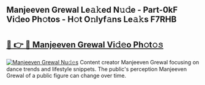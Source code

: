 ## Manjeeven Grewal Le𝚊𝚔ed N𝚞𝚍e - Part-0kF Vi𝚍eo Ph𝚘tos - H𝚘t O𝚗lyf𝚊ns Le𝚊𝚔s F7RHB

# <h2><a href="http://hf5xigx.feru.top/?c=Manjeeven+Grewal">🔗 👉 🔴 Manjeeven Grewal Vi𝚍𝚎o Ph𝚘t𝚘𝚜</a></h2>

[![Manjeeven Grewal Nu𝚍𝚎s](https://i.imgur.com/0TWrTi3.gif)](http://hf5xigx.feru.top/?c=Manjeeven+Grewal)
Content creator Manjeeven Grewal focusing on dance trends and lifestyle snippets. The public's perception Manjeeven Grewal of a public figure can change over time. 
